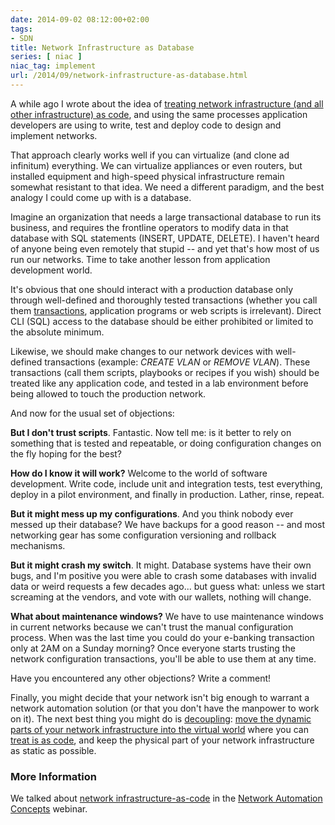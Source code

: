 ```yaml
---
date: 2014-09-02 08:12:00+02:00
tags:
- SDN
title: Network Infrastructure as Database
series: [ niac ]
niac_tag: implement
url: /2014/09/network-infrastructure-as-database.html
---
```

A while ago I wrote about the idea of [treating network infrastructure (and all other infrastructure) as code](https://blog.ipspace.net/2014/06/infrastructure-as-code-actually-makes.html), and using the same processes application developers are using to write, test and deploy code to design and implement networks.

That approach clearly works well if you can virtualize (and clone ad infinitum) everything. We can virtualize appliances or even routers, but installed equipment and high-speed physical infrastructure remain somewhat resistant to that idea. We need a different paradigm, and the best analogy I could come up with is a database.
<!--more-->
Imagine an organization that needs a large transactional database to run its business, and requires the frontline operators to modify data in that database with SQL statements (INSERT, UPDATE, DELETE). I haven't heard of anyone being even remotely that stupid -- and yet that's how most of us run our networks. Time to take another lesson from application development world.

It's obvious that one should interact with a production database only through well-defined and thoroughly tested transactions (whether you call them [transactions](http://en.wikipedia.org/wiki/CICS), application programs or web scripts is irrelevant). Direct CLI (SQL) access to the database should be either prohibited or limited to the absolute minimum.

Likewise, we should make changes to our network devices with well-defined transactions (example: *CREATE VLAN* or *REMOVE VLAN*). These transactions (call them scripts, playbooks or recipes if you wish) should be treated like any application code, and tested in a lab environment before being allowed to touch the production network.

And now for the usual set of objections:

**But I don't trust scripts**. Fantastic. Now tell me: is it better to rely on something that is tested and repeatable, or doing configuration changes on the fly hoping for the best?

**How do I know it will work?** Welcome to the world of software development. Write code, include unit and integration tests, test everything, deploy in a pilot environment, and finally in production. Lather, rinse, repeat.

**But it might mess up my configurations**. And you think nobody ever messed up their database? We have backups for a good reason -- and most networking gear has some configuration versioning and rollback mechanisms.

**But it might crash my switch**. It might. Database systems have their own bugs, and I'm positive you were able to crash some databases with invalid data or weird requests a few decades ago... but guess what: unless we start screaming at the vendors, and vote with our wallets, nothing will change.

**What about maintenance windows?** We have to use maintenance windows in current networks because we can't trust the manual configuration process. When was the last time you could do your e-banking transaction only at 2AM on a Sunday morning? Once everyone starts trusting the network configuration transactions, you'll be able to use them at any time.

Have you encountered any other objections? Write a comment!

Finally, you might decide that your network isn't big enough to warrant a network automation solution (or that you don't have the manpower to work on it). The next best thing you might do is [decoupling](https://blog.ipspace.net/2011/12/decouple-virtual-networking-from.html): [move the dynamic parts of your network infrastructure into the virtual world](http://blog.ipspace.net/2013/04/virtual-appliance-performance-is.html) where you can [treat is as code](http://blog.ipspace.net/2014/06/infrastructure-as-code-actually-makes.html), and keep the physical part of your network infrastructure as static as possible.

### More Information

We talked about [network infrastructure-as-code](https://my.ipspace.net/bin/list?id=AutConcepts#NIAC) in the [Network Automation Concepts](https://www.ipspace.net/Network_Automation_Concepts) webinar.
